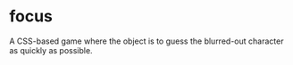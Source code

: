 # focus
A CSS-based game where the object is to guess the blurred-out character as quickly as possible.
